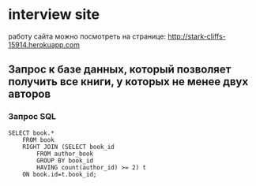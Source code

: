 # interview  site
работу сайта можно посмотреть на странице: http://stark-cliffs-15914.herokuapp.com
## Запрос к базе данных, который позволяет получить все книги, у которых не менее двух авторов
### Запрос SQL
```
SELECT book.* 
    FROM book 
    RIGHT JOIN (SELECT book_id 
        FROM author_book 
        GROUP BY book_id 
        HAVING count(author_id) >= 2) t 
    ON book.id=t.book_id;
```
